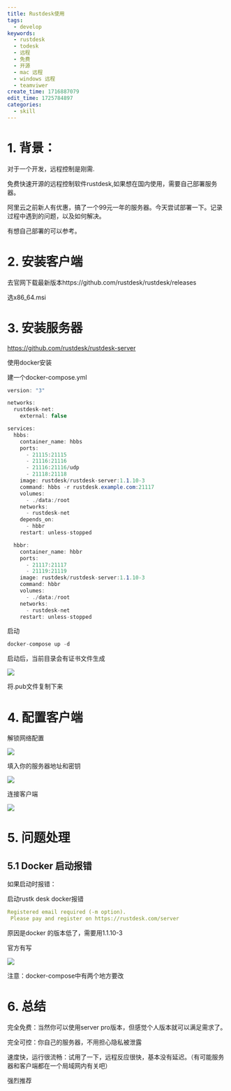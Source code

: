 ```yaml
---
title: Rustdesk使用
tags:
  - develop
keywords:
  - rustdesk
  - todesk
  - 远程
  - 免费
  - 开源
  - mac 远程
  - windows 远程
  - teamviwer
create_time: 1716887079
edit_time: 1725784897
categories:
  - skill
---
```



# 1. 背景：

对于一个开发，远程控制是刚需.

免费快速开源的远程控制软件rustdesk,如果想在国内使用，需要自己部署服务器。

阿里云之前新人有优惠，搞了一个99元一年的服务器。今天尝试部署一下。记录过程中遇到的问题，以及如何解决。

有想自己部署的可以参考。

# 2. 安装客户端

去官网下载最新版本https://github.com/rustdesk/rustdesk/releases

选x86_64.msi

# 3. 安装服务器

https://github.com/rustdesk/rustdesk-server

使用docker安装

建一个docker-compose.yml

```csharp
version: "3"

networks:
  rustdesk-net:
    external: false

services:
  hbbs:
    container_name: hbbs
    ports:
      - 21115:21115
      - 21116:21116
      - 21116:21116/udp
      - 21118:21118
    image: rustdesk/rustdesk-server:1.1.10-3
    command: hbbs -r rustdesk.example.com:21117
    volumes:
      - ./data:/root
    networks:
      - rustdesk-net
    depends_on:
      - hbbr
    restart: unless-stopped

  hbbr:
    container_name: hbbr
    ports:
      - 21117:21117
      - 21119:21119
    image: rustdesk/rustdesk-server:1.1.10-3
    command: hbbr
    volumes:
      - ./data:/root
    networks:
      - rustdesk-net
    restart: unless-stopped
```

启动

```csharp
docker-compose up -d
```

启动后，当前目录会有证书文件生成

<img src="/assets/H0Qvb3YFBo6inwxg56fcMBcyn1f.png" src-width="653" class="markdown-img m-auto" src-height="175" align="center"/>

将.pub文件复制下来

# 4. 配置客户端

解锁网络配置

<img src="/assets/TEehbX77so38uaxDOP2cUrFknag.png" src-width="822" class="markdown-img m-auto" src-height="322" align="center"/>

填入你的服务器地址和密钥

<img src="/assets/Z1CsbATDsoX43qxyGQFcw4D0nBd.png" src-width="561" class="markdown-img m-auto" src-height="318" align="center"/>

连接客户端

<img src="/assets/A60VbgI33oPabdxWHTRczBXtn0d.png" src-width="793" class="markdown-img m-auto" src-height="350" align="center"/>

# 5. 问题处理

## 5.1 Docker 启动报错

如果启动时报错：

启动rustk desk docker报错

```yaml
Registered email required (-m option). 
 Please pay and register on https://rustdesk.com/server
```

原因是docker 的版本低了，需要用1.1.10-3

官方有写

<img src="/assets/RvBFblFZxoI83exxSvZcXGWknLf.png" src-width="922" class="markdown-img m-auto" src-height="138" align="center"/>

注意：docker-compose中有两个地方要改

# 6. 总结

完全免费：当然你可以使用server pro版本，但感觉个人版本就可以满足需求了。

完全可控：你自己的服务器，不用担心隐私被泄露

速度快，运行很流畅：试用了一下，远程反应很快，基本没有延迟。（有可能服务器和客户端都在一个局域网内有关吧）

强烈推荐

